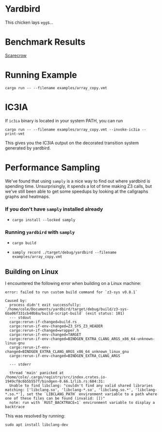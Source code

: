 # Yardbird

This chicken lays `egg`s...

# Benchmark Results

[Scarecrow](https://scarecrow.sgt-pl.com/)

# Running Example

`cargo run -- --filename examples/array_copy.vmt`

# IC3IA

If `ic3ia` binary is located in your system PATH, you can run

```
cargo run -- --filename examples/array_copy.vmt --invoke-ic3ia --print-vmt
```

This gives you the IC3IA output on the decorated transition system generated by yardbird.

# Performance Sampling

We've found that using `samply` is a nice way to find out where yardbird is spending time.
Unsurprisingly, it spends a lot of time making Z3 calls, but we've still been able to get some
speedups by looking at the callgraphs graphs and heatmaps.

### If you don't have `samply` installed already

- `cargo install --locked samply`

### Running `yardbird` with `samply`

- `cargo build`

- `samply record ./target/debug/yardbird --filename examples/array_copy.vmt`

## Building on Linux

I encountered the following error when building on a Linux machine:

```
error: failed to run custom build command for `z3-sys v0.8.1`

Caused by:
  process didn't exit successfully: `/home/cole/Documents/yardbird/target/debug/build/z3-sys-6ba06f331cb40b8a/build-script-build` (exit status: 101)
  --- stdout
  cargo:rerun-if-changed=build.rs
  cargo:rerun-if-env-changed=Z3_SYS_Z3_HEADER
  cargo:rerun-if-changed=wrapper.h
  cargo:rerun-if-env-changed=TARGET
  cargo:rerun-if-env-changed=BINDGEN_EXTRA_CLANG_ARGS_x86_64-unknown-linux-gnu
  cargo:rerun-if-env-changed=BINDGEN_EXTRA_CLANG_ARGS_x86_64_unknown_linux_gnu
  cargo:rerun-if-env-changed=BINDGEN_EXTRA_CLANG_ARGS

  --- stderr

  thread 'main' panicked at /home/cole/.cargo/registry/src/index.crates.io-1949cf8c6b5b557f/bindgen-0.66.1/lib.rs:604:31:
  Unable to find libclang: "couldn't find any valid shared libraries matching: ['libclang.so', 'libclang-*.so', 'libclang.so.*', 'libclang-*.so.*'], set the `LIBCLANG_PATH` environment variable to a path where one of these files can be found (invalid: [])"
  note: run with `RUST_BACKTRACE=1` environment variable to display a backtrace

```

This was resolved by running:

```
sudo apt install libclang-dev
```
